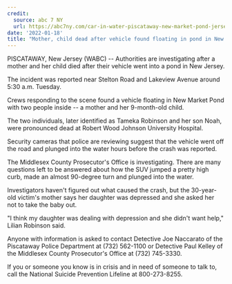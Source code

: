 ```yaml
---
credit:
  source: abc 7 NY
  url: https://abc7ny.com/car-in-water-piscataway-new-market-pond-jersey/11483634/
date: '2022-01-18'
title: "Mother, child dead after vehicle found floating in pond in New Jersey"
---
```

PISCATAWAY, New Jersey (WABC) -- Authorities are investigating after a mother and her child died after their vehicle went into a pond in New Jersey.

The incident was reported near Stelton Road and Lakeview Avenue around 5:30 a.m. Tuesday.

Crews responding to the scene found a vehicle floating in New Market Pond with two people inside -- a mother and her 9-month-old child.

The two individuals, later identified as Tameka Robinson and her son Noah, were pronounced dead at Robert Wood Johnson University Hospital.

Security cameras that police are reviewing suggest that the vehicle went off the road and plunged into the water hours before the crash was reported.

The Middlesex County Prosecutor's Office is investigating. There are many questions left to be answered about how the SUV jumped a pretty high curb, made an almost 90-degree turn and plunged into the water.

Investigators haven't figured out what caused the crash, but the 30-year-old victim's mother says her daughter was depressed and she asked her not to take the baby out.

"I think my daughter was dealing with depression and she didn't want help," Lilian Robinson said.

Anyone with information is asked to contact Detective Joe Naccarato of the Piscataway Police Department at (732) 562-1100 or Detective Paul Kelley of the Middlesex County Prosecutor's Office at (732) 745-3330.

If you or someone you know is in crisis and in need of someone to talk to, call the National Suicide Prevention Lifeline at 800-273-8255.
